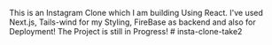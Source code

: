 This is an Instagram Clone which I am building Using React.
I've used Next.js, Tails-wind for my Styling, FireBase as backend and also for Deployment!
The Project is still in Progress!
#   i n s t a - c l o n e - t a k e 2  
 